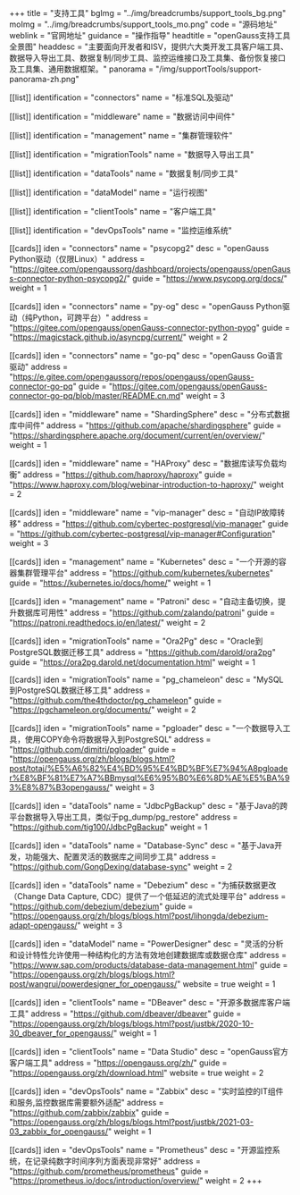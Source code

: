 +++
title = "支持工具"
bgImg = "../img/breadcrumbs/support_tools_bg.png"
moImg = "../img/breadcrumbs/support_tools_mo.png"
code = "源码地址"
weblink = "官网地址"
guidance = "操作指导"
headtitle = "openGauss支持工具全景图"
headdesc = "主要面向开发者和ISV，提供六大类开发工具客户端工具、数据导入导出工具、数据复制/同步工具、监控运维接口及工具集、备份恢复接口及工具集、通用数据框架。"
panorama = "/img/supportTools/support-panorama-zh.png"

[[list]]
identification = "connectors"
name = "标准SQL及驱动"

[[list]]
identification = "middleware"
name = "数据访问中间件"

[[list]]
identification = "management"
name = "集群管理软件"

[[list]]
identification = "migrationTools"
name = "数据导入导出工具"

[[list]]
identification = "dataTools"
name = "数据复制/同步工具"

[[list]]
identification = "dataModel"
name = "运行视图"

[[list]]
identification = "clientTools"
name = "客户端工具"

[[list]]
identification = "devOpsTools"
name = "监控运维系统"

[[cards]]
iden = "connectors"
name = "psycopg2"
desc = "openGauss Python驱动（仅限Linux）"
address = "https://gitee.com/opengaussorg/dashboard/projects/opengauss/openGauss-connector-python-psycopg2/"
guide = "https://www.psycopg.org/docs/"
weight = 1

[[cards]]
iden = "connectors"
name = "py-og"
desc = "openGauss Python驱动（纯Python，可跨平台）"
address = "https://gitee.com/opengauss/openGauss-connector-python-pyog"
guide = "https://magicstack.github.io/asyncpg/current/"
weight = 2

[[cards]]
iden = "connectors"
name = "go-pq"
desc = "openGauss Go语言驱动"
address = "https://e.gitee.com/opengaussorg/repos/opengauss/openGauss-connector-go-pq"
guide = "https://gitee.com/opengauss/openGauss-connector-go-pq/blob/master/README.cn.md"
weight = 3

[[cards]]
iden = "middleware"
name = "ShardingSphere"
desc = "分布式数据库中间件"
address = "https://github.com/apache/shardingsphere"
guide = "https://shardingsphere.apache.org/document/current/en/overview/"
weight = 1

[[cards]]
iden = "middleware"
name = "HAProxy"
desc = "数据库读写负载均衡"
address = "https://github.com/haproxy/haproxy"
guide = "https://www.haproxy.com/blog/webinar-introduction-to-haproxy/"
weight = 2

[[cards]]
iden = "middleware"
name = "vip-manager"
desc = "自动IP故障转移"
address = "https://github.com/cybertec-postgresql/vip-manager"
guide = "https://github.com/cybertec-postgresql/vip-manager#Configuration"
weight = 3


[[cards]]
iden = "management"
name = "Kubernetes"
desc = "一个开源的容器集群管理平台"
address = "https://github.com/kubernetes/kubernetes"
guide = "https://kubernetes.io/docs/home/"
weight = 1

[[cards]]
iden = "management"
name = "Patroni"
desc = "自动主备切换，提升数据库可用性"
address = "https://github.com/zalando/patroni"
guide = "https://patroni.readthedocs.io/en/latest/"
weight = 2


[[cards]]
iden = "migrationTools"
name = "Ora2Pg"
desc = "Oracle到PostgreSQL数据迁移工具"
address = "https://github.com/darold/ora2pg"
guide = "https://ora2pg.darold.net/documentation.html"
weight = 1

[[cards]]
iden = "migrationTools"
name = "pg_chameleon"
desc = "MySQL到PostgreSQL数据迁移工具"
address = "https://github.com/the4thdoctor/pg_chameleon"
guide = "https://pgchameleon.org/documents/"
weight = 2

[[cards]]
iden = "migrationTools"
name = "pgloader"
desc = "一个数据导入工具，使用COPY命令将数据导入到PostgreSQL"
address = "https://github.com/dimitri/pgloader"
guide = "https://opengauss.org/zh/blogs/blogs.html?post/totaj/%E5%A6%82%E4%BD%95%E4%BD%BF%E7%94%A8pgloader%E8%BF%81%E7%A7%BBmysql%E6%95%B0%E6%8D%AE%E5%BA%93%E8%87%B3opengauss/"
weight = 3

[[cards]]
iden = "dataTools"
name = "JdbcPgBackup"
desc = "基于Java的跨平台数据导入导出工具，类似于pg_dump/pg_restore"
address = "https://github.com/tig100/JdbcPgBackup"
weight = 1

[[cards]]
iden = "dataTools"
name = "Database-Sync"
desc = "基于Java开发，功能强大、配置灵活的数据库之间同步工具"
address = "https://github.com/GongDexing/database-sync"
weight = 2

[[cards]]
iden = "dataTools"
name = "Debezium"
desc = "为捕获数据更改（Change Data Capture, CDC）提供了一个低延迟的流式处理平台"
address = "https://github.com/debezium/debezium"
guide = "https://opengauss.org/zh/blogs/blogs.html?post/lihongda/debezium-adapt-opengauss/"
weight = 3

[[cards]]
iden = "dataModel"
name = "PowerDesigner"
desc = "灵活的分析和设计特性允许使用一种结构化的方法有效地创建数据库或数据仓库"
address = "https://www.sap.com/products/database-data-management.html"
guide = "https://opengauss.org/zh/blogs/blogs.html?post/wangrui/powerdesigner_for_opengauss/"
website = true
weight = 1

[[cards]]
iden = "clientTools"
name = "DBeaver"
desc = "开源多数据库客户端工具"
address = "https://github.com/dbeaver/dbeaver"
guide = "https://opengauss.org/zh/blogs/blogs.html?post/justbk/2020-10-30_dbeaver_for_opengauss/"
weight = 1

[[cards]]
iden = "clientTools"
name = "Data Studio"
desc = "openGauss官方客户端工具"
address = "https://opengauss.org/zh/"
guide = "https://opengauss.org/zh/download.html"
website = true
weight = 2

[[cards]]
iden = "devOpsTools"
name = "Zabbix"
desc = "实时监控的IT组件和服务,监控数据库需要额外适配"
address = "https://github.com/zabbix/zabbix"
guide = "https://opengauss.org/zh/blogs/blogs.html?post/justbk/2021-03-03_zabbix_for_opengauss/"
weight = 1

[[cards]]
iden = "devOpsTools"
name = "Prometheus"
desc = "开源监控系统，在记录纯数字时间序列方面表现非常好"
address = "https://github.com/prometheus/prometheus"
guide = "https://prometheus.io/docs/introduction/overview/"
weight = 2
+++